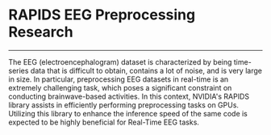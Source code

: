 # RAPIDS EEG Preprocessing Research
---

The EEG (electroencephalogram) dataset is characterized by being time-series data that is difficult to obtain, contains a lot of noise, and is very large in size. In particular, preprocessing EEG datasets in real-time is an extremely challenging task, which poses a significant constraint on conducting brainwave-based activities. In this context, NVIDIA's RAPIDS library assists in efficiently performing preprocessing tasks on GPUs. Utilizing this library to enhance the inference speed of the same code is expected to be highly beneficial for Real-Time EEG tasks.